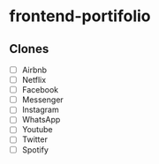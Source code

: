 # frontend-portifolio

## Clones
 - [ ] Airbnb
 - [ ] Netflix
 - [ ] Facebook
 - [ ] Messenger
 - [ ] Instagram
 - [ ] WhatsApp
 - [ ] Youtube
 - [ ] Twitter
 - [ ] Spotify
